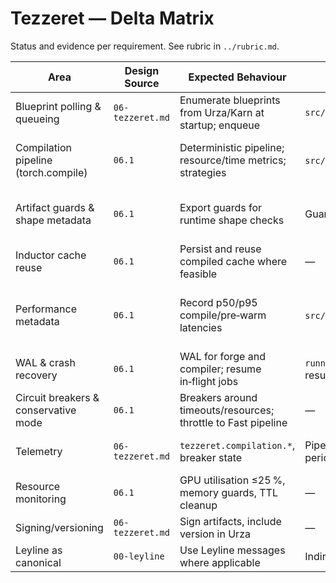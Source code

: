 # Tezzeret — Delta Matrix

Status and evidence per requirement. See rubric in `../rubric.md`.

| Area | Design Source | Expected Behaviour | Prototype Evidence | Status | Severity | Notes |
| --- | --- | --- | --- | --- | --- | --- |
| Blueprint polling & queueing | `06-tezzeret.md` | Enumerate blueprints from Urza/Karn at startup; enqueue | `src/esper/tezzeret/runner.py::TezzeretForge._discover_jobs()` | Implemented | Should‑have | Enumerates Karn; no periodic refresh. |
| Compilation pipeline (torch.compile) | `06.1` | Deterministic pipeline; resource/time metrics; strategies | `src/esper/tezzeret/compiler.py` (stub save) | Missing | Must‑have | Implement 2.8 pipeline: torch.compile/export, pre‑warm shapes, attach guards; see 2.8 upgrades. |
| Artifact guards & shape metadata | `06.1` | Export guards for runtime shape checks | Guard digest placeholder only (hash of id+tier) | Missing | Must‑have | Real shape/dtype/stride guards via `torch.export` not present; current `guard_digest` is a placeholder. |
| Inductor cache reuse | `06.1` | Persist and reuse compiled cache where feasible | — | Missing | Should‑have | Set TORCHINDUCTOR_CACHE_DIR and manage cache lifecycle. |
| Performance metadata | `06.1` | Record p50/p95 compile/pre‑warm latencies | `src/esper/tezzeret/compiler.py` (catalog update) | Partially Implemented | Should‑have | Compile + single pre‑warm timing captured; distribution stats pending; published via `KernelCatalogUpdate` in pipeline. |
| WAL & crash recovery | `06.1` | WAL for forge and compiler; resume in‑flight jobs | `runner.py` WAL for pending; `compiler.py` WAL per job; tests resume | Partially Implemented | Must‑have | JSON WAL; no CRC/O_DSYNC; minimal.
| Circuit breakers & conservative mode | `06.1` | Breakers around timeouts/resources; throttle to Fast pipeline | — | Missing | Must‑have | Not implemented. |
| Telemetry | `06-tezzeret.md` | `tezzeret.compilation.*`, breaker state | Pipeline publishes `KernelCatalogUpdate` via Oona (demo); no periodic metrics | Partially Implemented | Should‑have | Catalog updates emitted when using `BlueprintPipeline`; no streaming counters/health yet. |
| Resource monitoring | `06.1` | GPU utilisation ≤25 %, memory guards, TTL cleanup | — | Missing | Should‑have | Not present. |
| Signing/versioning | `06-tezzeret.md` | Sign artifacts, include version in Urza | — | Missing | Nice‑to‑have | Not present. |
| Leyline as canonical | `00-leyline` | Use Leyline messages where applicable | Indirect; uses Karn (Leyline descriptors) | Implemented | Must‑have | Descriptor inputs align to Leyline via Karn. |

